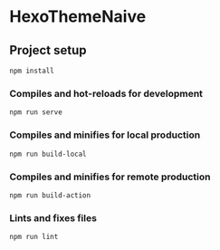 # HexoThemeNaive

## Project setup

```
npm install
```

### Compiles and hot-reloads for development

```
npm run serve
```

### Compiles and minifies for local production

```
npm run build-local
```

### Compiles and minifies for remote production

```
npm run build-action
```

### Lints and fixes files

```
npm run lint
```
